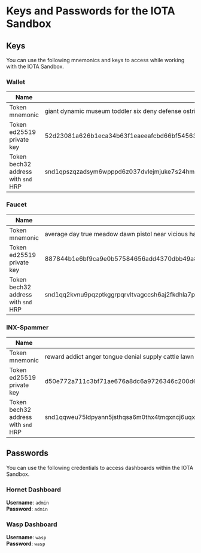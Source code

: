# Keys and Passwords for the IOTA Sandbox

## Keys 

You can use the following mnemonics and keys to access while working with the IOTA Sandbox.

### Wallet

| Name                                | Value                                                                                                                                                     |
|-------------------------------------|-----------------------------------------------------------------------------------------------------------------------------------------------------------|
| Token mnemonic                      | giant dynamic museum toddler six deny defense ostrich bomb access mercy blood explain muscle shoot shallow glad autumn author calm heavy hawk abuse rally |
| Token ed25519 private key           | 52d23081a626b1eca34b63f1eaeeafcbd66bf545635befc12cd0f19926efefb031f176dadf38cdec0eadd1d571394be78f0bbee3ed594316678dffc162a095cb                          |
| Token bech32 address with `snd` HRP | snd1qpszqzadsym6wpppd6z037dvlejmjuke7s24hm95s9fg9vpua7vluuwu49a                                                                                           |

### Faucet

| Name                                | Value                                                                                                                                                      |
|-------------------------------------|------------------------------------------------------------------------------------------------------------------------------------------------------------|
| Token mnemonic                      | average day true meadow dawn pistol near vicious have ordinary sting fetch mobile month ladder explain tornado curious energy orange belt glue surge urban |
| Token ed25519 private key           | 887844b1e6bf9ca9e0b57584656add4370dbb49a8cb79e2e3032229f30fd80359e3df559ad0de8e5fa019b9ea46d1ee40879f3f3f74594a3306de9dfd43dcd25                           |
| Token bech32 address with `snd` HRP | snd1qq2kvnu9pqzptkggrpqrvltvagccsh6aj2fkdhla7p3lrsy9dwhdzpu0epw                                                                                            |

### INX-Spammer

| Name                                | Value                                                                                                                                                   |
|-------------------------------------|---------------------------------------------------------------------------------------------------------------------------------------------------------|
| Token mnemonic                      | reward addict anger tongue denial supply cattle lawn foot climb ask friend base spring ensure spike alien equal burst bitter crowd august ignore animal |
| Token ed25519 private key           | d50e772a711c3bf71ae676a8dc6a9726346c200d676a8fa7a6e254f341233115e073300fae90b10163e4b2b70c3fa8a93360992ed1a4cc2f6b386b5121c540a4                        |
| Token bech32 address with `snd` HRP | snd1qqweu75ldpyann5jsthqsa6m0thx4tmqxncj6uqxf5q974pmqx30yfng7ya                                                                                         |

## Passwords

You can use the following credentials to access dashboards within the IOTA Sandbox.

### Hornet Dashboard

**Username**: `admin`  
**Password**: `admin`

### Wasp Dashboard

**Username**: `wasp`  
**Password**: `wasp`